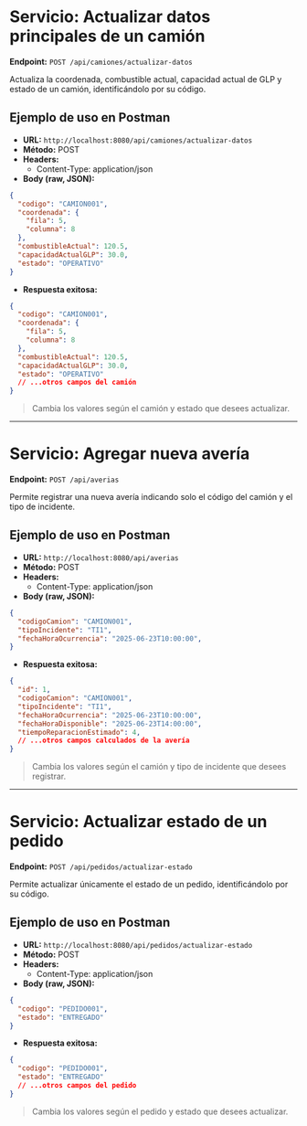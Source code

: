 # Servicio: Actualizar datos principales de un camión

**Endpoint:** `POST /api/camiones/actualizar-datos`

Actualiza la coordenada, combustible actual, capacidad actual de GLP y estado de un camión, identificándolo por su código.

## Ejemplo de uso en Postman

- **URL:** `http://localhost:8080/api/camiones/actualizar-datos`
- **Método:** POST
- **Headers:**
    - Content-Type: application/json
- **Body (raw, JSON):**
```json
{
  "codigo": "CAMION001",
  "coordenada": {
    "fila": 5,
    "columna": 8
  },
  "combustibleActual": 120.5,
  "capacidadActualGLP": 30.0,
  "estado": "OPERATIVO"
}
```

- **Respuesta exitosa:**
```json
{
  "codigo": "CAMION001",
  "coordenada": {
    "fila": 5,
    "columna": 8
  },
  "combustibleActual": 120.5,
  "capacidadActualGLP": 30.0,
  "estado": "OPERATIVO"
  // ...otros campos del camión
}
```

> Cambia los valores según el camión y estado que desees actualizar.

---

# Servicio: Agregar nueva avería

**Endpoint:** `POST /api/averias`

Permite registrar una nueva avería indicando solo el código del camión y el tipo de incidente.

## Ejemplo de uso en Postman

- **URL:** `http://localhost:8080/api/averias`
- **Método:** POST
- **Headers:**
    - Content-Type: application/json
- **Body (raw, JSON):**
```json
{
  "codigoCamion": "CAMION001",
  "tipoIncidente": "TI1",
  "fechaHoraOcurrencia": "2025-06-23T10:00:00",
}
```

- **Respuesta exitosa:**
```json
{
  "id": 1,
  "codigoCamion": "CAMION001",
  "tipoIncidente": "TI1",
  "fechaHoraOcurrencia": "2025-06-23T10:00:00",
  "fechaHoraDisponible": "2025-06-23T14:00:00",
  "tiempoReparacionEstimado": 4,
  // ...otros campos calculados de la avería
}
```

> Cambia los valores según el camión y tipo de incidente que desees registrar.

---

# Servicio: Actualizar estado de un pedido

**Endpoint:** `POST /api/pedidos/actualizar-estado`

Permite actualizar únicamente el estado de un pedido, identificándolo por su código.

## Ejemplo de uso en Postman

- **URL:** `http://localhost:8080/api/pedidos/actualizar-estado`
- **Método:** POST
- **Headers:**
    - Content-Type: application/json
- **Body (raw, JSON):**
```json
{
  "codigo": "PEDIDO001",
  "estado": "ENTREGADO"
}
```

- **Respuesta exitosa:**
```json
{
  "codigo": "PEDIDO001",
  "estado": "ENTREGADO"
  // ...otros campos del pedido
}
```

> Cambia los valores según el pedido y estado que desees actualizar.

